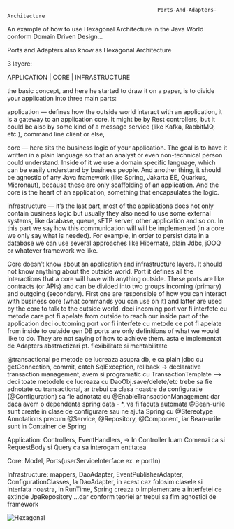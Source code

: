                                                     Ports-And-Adapters-Architecture
                                                                           
An example of how to use Hexagonal Architecture in the Java World conform Domain Driven Design...

Ports and Adapters also know as Hexagonal Architecture

3 layere:

APPLICATION | CORE | INFRASTRUCTURE

the basic concept, and here he started to draw it on a paper, is to divide your application into three main parts:

application — defines how the outside world interact with an application, it is a gateway to an application core. It might be by Rest controllers, but it could be also by some kind of a message service (like Kafka, RabbitMQ, etc.), command line client or else,

core — here sits the business logic of your application. The goal is to have it written in a plain language so that an analyst or even non-technical person could understand.
 Inside of it we use a domain specific language, which can be easily understand by business people. And another thing, it should be agnostic of any Java framework (like Spring, Jakarta EE, Quarkus, Micronaut), because these are only scaffolding of an application. And the core is the heart of an application, something that encapsulates the logic.

infrastructure — it’s the last part, most of the applications does not only contain business logic but usually they also need to use some external systems, like database, queue, sFTP server, other application and so on.
 In this part we say how this communication will will be implemented (in a core we only say what is needed). For example, in order to persist data in a database we can use several approaches like Hibernate, plain Jdbc, jOOQ or whatever framework we like.

Core doesn’t know about an application and infrastructure layers. It should not know anything about the outside world.
Port it defines all the interactions that a core will have with anything outside. These ports are like contracts (or APIs) and can be divided into two groups incoming (primary) and outgoing (secondary). 
First one are responsible of how you can interact with business core (what commands you can use on it) and latter are used by the core to talk to the outside world.
deci incoming port vor fi interfete cu metode care pot fi apelate from outside to reach our inside part of the application
deci outcoming port vor fi interfete cu metode ce pot fi apelate from inside to outside gen DB 
ports are only definitions of what we would like to do. They are not saying of how to achieve them.
asta e implementat de Adapters
abstractizari pt. flexibilitate si mentabilitate

@transactional pe metode ce lucreaza asupra db, e ca plain jdbc cu getConnection, commit, catch SqlException, rollback -> declarative transaction management, avem si programatic cu TransactionTemplate
--> deci toate metodele ce lucreaza cu DaoObj.save/delete/etc trebe sa fie adnotate cu transactional, ar trebui ca clasa noastre de configuratie (@Configuration) sa fie adnotata cu @EnableTransactionManagement dar daca avem o dependenta spring data - *, va fi facuta automata
@Bean-urile sunt create in clase de configurare sau ne ajuta Spring cu @Stereotype Annotations precum @Service, @Repository, @Component, iar Bean-urile sunt in Container de Spring

Application: Controllers, EventHandlers,
-> In Controller luam Comenzi ca si RequestBody si Query ca sa interogam entitatea 

Core: Model, Ports(userServiceInterface ex. e portIn)

Infrastructure: mappers,  DaoAdapter, EventPublisherAdapter, ConfigurationClasses, la DaoAdapter, in acest caz folosim clasele si interfata noastra, in RunTime, Spring creaza o Implementare a interfetei ce extinde JpaRepository
...dar conform teoriei ar trebui sa fim agnostici de framework

![Hexagonal](https://user-images.githubusercontent.com/77500802/147771763-0ff15194-ed2c-4da1-b387-0a939d6ba0a5.PNG)

